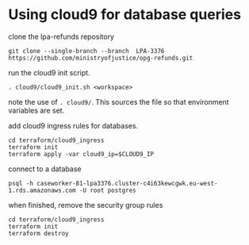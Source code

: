 # Using cloud9 for database queries

clone the lpa-refunds repository
```
git clone --single-branch --branch  LPA-3376  https://github.com/ministryofjustice/opg-refunds.git
```

run the cloud9 init script.
```
. cloud9/cloud9_init.sh <workspace>
```
note the use of `. cloud9/`. This sources the file so that environment variables are set.

add cloud9 ingress rules for databases.
```
cd terraform/cloud9_ingress
terraform init
terraform apply -var cloud9_ip=$CLOUD9_IP
```

connect to a database
```
psql -h caseworker-81-lpa3376.cluster-c4i63kewcgwk.eu-west-1.rds.amazonaws.com -U root postgres
```

when finished, remove the security group rules
```
cd terraform/cloud9_ingress
terraform init
terraform destroy
```